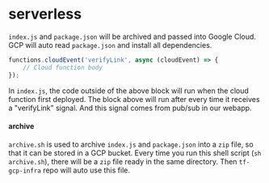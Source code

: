 # serverless

`index.js` and `package.json` will be archived and passed into Google Cloud.
GCP will auto read `package.json` and install all dependencies.

```javascript
functions.cloudEvent('verifyLink', async (cloudEvent) => {
	// Cloud function body
});
```

In `index.js`, the code outside of the above block will run when the cloud function first deployed.
The block above will run after every time it receives a "verifyLink" signal. And this signal comes from pub/sub in our webapp.

#### archive

`archive.sh` is used to archive `index.js` and `package.json` into a `zip` file, so that it can be stored in a GCP bucket.
Every time you run this shell script (`sh archive.sh`), there will be a `zip` file ready in the same directory.
Then `tf-gcp-infra` repo will auto use this file.
